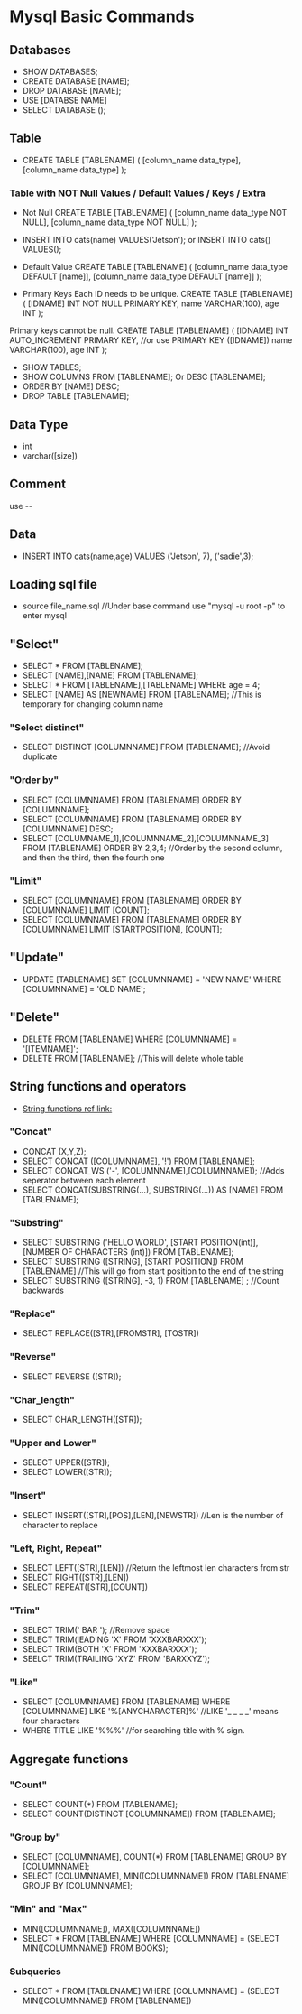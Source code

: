# Mysql Basic Commands

## Databases
- SHOW DATABASES;
- CREATE DATABASE [NAME];
- DROP DATABASE [NAME];
- USE [DATABSE NAME]
- SELECT DATABASE ();


## Table
- CREATE TABLE [TABLENAME]
    (
        [column_name data_type],
        [column_name data_type]
    );
### Table with NOT Null Values / Default Values / Keys / Extra
- Not Null
CREATE TABLE [TABLENAME]
    (
       [column_name data_type NOT NULL],
       [column_name data_type NOT NULL]
    );
    
- INSERT INTO cats(name) VALUES('Jetson'); or INSERT INTO cats() VALUES();

- Default Value
CREATE TABLE [TABLENAME]
    (
       [column_name data_type DEFAULT [name]],
       [column_name data_type DEFAULT [name]]
    );

- Primary Keys
Each ID needs to be unique.
CREATE TABLE [TABLENAME]
    (
        [IDNAME] INT NOT NULL PRIMARY KEY,
        name VARCHAR(100),
        age INT
    );

Primary keys cannot be null.
CREATE TABLE [TABLENAME]
    (
        [IDNAME] INT AUTO_INCREMENT PRIMARY KEY,        //or use PRIMARY KEY ([IDNAME])
        name VARCHAR(100),
        age INT
    ); 

- SHOW TABLES;
- SHOW COLUMNS FROM [TABLENAME]; Or DESC [TABLENAME];
- ORDER BY [NAME] DESC;
- DROP TABLE [TABLENAME];

## Data Type 
- int
- varchar([size])
 
## Comment
use -- 

## Data 
- INSERT INTO cats(name,age) VALUES ('Jetson', 7), ('sadie',3);


## Loading sql file
- source file_name.sql          //Under base command use "mysql -u root -p" to enter mysql

## "Select"
- SELECT * FROM [TABLENAME];
- SELECT [NAME],[NAME] FROM [TABLENAME];
- SELECT * FROM [TABLENAME],[TABLENAME] WHERE age = 4;
- SELECT [NAME] AS [NEWNAME] FROM [TABLENAME];            //This is temporary for changing column name

### "Select distinct"
- SELECT DISTINCT [COLUMNNAME] FROM [TABLENAME];          //Avoid duplicate
### "Order by"
- SELECT [COLUMNNAME] FROM [TABLENAME] ORDER BY [COLUMNNAME];
- SELECT [COLUMNNAME] FROM [TABLENAME] ORDER BY [COLUMNNAME] DESC;
- SELECT [COLUMNAME_1],[COLUMNNAME_2],[COLUMNNAME_3] FROM [TABLENAME] ORDER BY 2,3,4;          //Order by the second column, and then the third, then the fourth one
### "Limit"
- SELECT [COLUMNNAME] FROM [TABLENAME] ORDER BY [COLUMNNAME] LIMIT [COUNT];
- SELECT [COLUMNNAME] FROM [TABLENAME] ORDER BY [COLUMNNAME] LIMIT [STARTPOSITION], [COUNT];   
## "Update" 
- UPDATE [TABLENAME] SET [COLUMNNAME] = 'NEW NAME' WHERE [COLUMNNAME] = 'OLD NAME';
## "Delete"
- DELETE FROM [TABLENAME] WHERE [COLUMNNAME] = '[ITEMNAME]';
- DELETE FROM [TABLENAME];           //This will delete whole table


## String functions and operators
- [String functions ref link: ](https://dev.mysql.com/doc/refman/8.0/en/string-functions.html)

### "Concat"
- CONCAT (X,Y,Z);
- SELECT CONCAT ([COLUMNNAME], '!') FROM [TABLENAME];
- SELECT CONCAT_WS ('-', [COLUMNNAME],[COLUMNNAME]);            //Adds seperator between each element
- SELECT CONCAT(SUBSTRING(...), SUBSTRING(...)) AS [NAME] FROM [TABLENAME];
### "Substring"
- SELECT SUBSTRING ('HELLO WORLD', [START POSITION(int)], [NUMBER OF CHARACTERS (int)]) FROM [TABLENAME];         
- SELECT SUBSTRING ([STRING], [START POSITION]) FROM [TABLENAME]               //This will go from start position to the end of the string
- SELECT SUBSTRING ([STRING], -3, 1) FROM [TABLENAME] ;        //Count backwards
### "Replace"
- SELECT REPLACE([STR],[FROMSTR], [TOSTR])
### "Reverse"
- SELECT REVERSE ([STR]);
### "Char_length"
- SELECT CHAR_LENGTH([STR]);
### "Upper and Lower"
- SELECT UPPER([STR]);
- SELECT LOWER([STR]);
### "Insert"
- SELECT INSERT([STR],[POS],[LEN],[NEWSTR])        //Len is the number of character to replace
### "Left, Right, Repeat"
- SELECT LEFT([STR],[LEN])          //Return the leftmost len characters from str
- SELECT RIGHT([STR],[LEN])
- SELECT REPEAT([STR],[COUNT])
### "Trim"
- SELECT TRIM('   BAR   ');        //Remove space
- SELECT TRIM(lEADING 'X' FROM 'XXXBARXXX');
- SELECT TRIM(BOTH 'X' FROM 'XXXBARXXX');
- SEELCT TRIM(TRAILING 'XYZ' FROM 'BARXXYZ');
### "Like"
- SELECT [COLUMNNAME] FROM [TABLENAME] WHERE [COLUMNNAME] LIKE '%[ANYCHARACTER]%'           //LIKE '_ _ _ _' means four characters
- WHERE TITLE LIKE '%\%%'          //for searching title with % sign.




## Aggregate functions
### "Count"
- SELECT COUNT(*) FROM [TABLENAME];
- SELECT COUNT(DISTINCT [COLUMNNAME]) FROM [TABLENAME];
### "Group by"
- SELECT [COLUMNNAME], COUNT(*) FROM [TABLENAME] GROUP BY [COLUMNNAME];
- SELECT [COLUMNNAME], MIN([COLUMNNAME]) FROM [TABLENAME] GROUP BY [COLUMNNAME];
### "Min" and "Max"
- MIN([COLUMNNAME]), MAX([COLUMNNAME])
- SELECT * FROM [TABLENAME] WHERE [COLUMNNAME] = (SELECT MIN([COLUMNNAME]) FROM BOOKS);
### Subqueries
- SELECT * FROM [TABLENAME] WHERE [COLUMNNAME] = (SELECT MIN([COLUMNNAME]) FROM [TABLENAME])